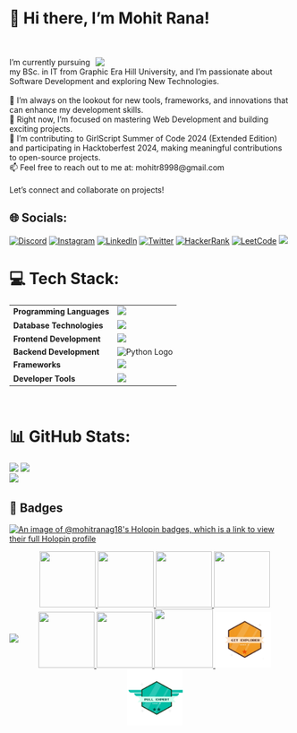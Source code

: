 # 👋 Hi there, I’m Mohit Rana!<br><br>
<img src="https://raw.githubusercontent.com/sanjay-kv/sanjay-kv/main/Assets/illustration.png" min-width="300px" max-width="300px" width="350px" align="right"> 
I’m currently pursuing my BSc. in IT from Graphic Era Hill University, and I’m passionate about Software Development and exploring New Technologies.<br><br>    👀 I’m always on the lookout for new tools, frameworks, and innovations that can enhance my development skills.<br>    🌱 Right now, I’m focused on mastering Web Development and building exciting projects.<br>    🤝 I’m contributing to GirlScript Summer of Code 2024 (Extended Edition) and participating in Hacktoberfest 2024, making meaningful contributions to open-source projects.<br>    📫 Feel free to reach out to me at: mohitr8998@gmail.com<br><br>Let’s connect and collaborate on projects!


## 🌐 Socials:
[![Discord](https://img.shields.io/badge/Discord-%237289DA.svg?logo=discord&logoColor=white)](https://discord.gg/https://discord.com/invite/bbq9KU8v) [![Instagram](https://img.shields.io/badge/Instagram-%23E4405F.svg?logo=Instagram&logoColor=white)](https://instagram.com/mohit.rana18) [![LinkedIn](https://img.shields.io/badge/LinkedIn-%230077B5.svg?logo=linkedin&logoColor=white)](https://linkedin.com/in/mohitrana18) [![Twitter](https://img.shields.io/badge/Twitter-%231DA1F2.svg?style=flat&logo=twitter&logoColor=white)](https://twitter.com/mohitrana178635)
 [![HackerRank](https://img.shields.io/badge/HackerRank-%234BCEB5.svg?logo=HackerRank&logoColor=white)](https://www.hackerrank.com/mohitr8998)
[![LeetCode](https://img.shields.io/badge/LeetCode-%23F9C24E.svg?logo=LeetCode&logoColor=white)](https://leetcode.com/mohitrana18)
 [![](https://visitcount.itsvg.in/api?id=mohitranag18&icon=0&color=8)](https://visitcount.itsvg.in)

# 💻 Tech Stack:
<table>
	<tr>
	<td><strong>Programming Languages</strong></td>
	<td><img height=40 src = "https://skillicons.dev/icons?i=cpp,c,java,python&theme=dark"></td>
</tr>
<tr>
	<td><strong>Database Technologies</strong></td>
	<td><img height=40 src = "https://skillicons.dev/icons?i=mysql,mongodb&theme=dark"></td>
</tr>
<tr>
	<td><strong>Frontend Development</strong></td>
	<td><img height=40 src = "https://skillicons.dev/icons?i=html,css,js,react" ></td>
</tr>
<tr>
    <td><strong>Backend Development</strong></td>
    <td>
        <img height="40" src="https://skillicons.dev/icons?i=django&theme=dark" alt="Python Logo">
    </td>
</tr>


<tr>
	<td><strong>Frameworks</strong></td>
	<td><img height=40 src = "https://skillicons.dev/icons?i=tailwind&theme=dark"></td>
</tr>

<tr>
	<td><strong>Developer Tools</strong></td>
	<td><img height=40 src = "https://skillicons.dev/icons?i=git,github,gitlab&theme=dark"></td>
</tr>

</table>
<br>

# 📊 GitHub Stats:
![](https://github-readme-stats.vercel.app/api?username=mohitranag18&theme=dark&hide_border=false&include_all_commits=true&count_private=false)
![](https://github-readme-streak-stats.herokuapp.com/?user=mohitranag18&theme=dark&hide_border=false)<br/>
![](https://github-readme-stats.vercel.app/api/top-langs/?username=mohitranag18&theme=dark&hide_border=false&include_all_commits=true&count_private=false&layout=compact)

## 🔰 Badges
[![An image of @mohitranag18's Holopin badges, which is a link to view their full Holopin profile](https://holopin.me/mohitranag18)](https://holopin.io/@mohitranag18)
<!-- Proudly created with GPRM ( https://gprm.itsvg.in ) -->
<div style='display: flex; align-items:center; gap: "10px";' align='center'>
<p>
  <img src="https://api.vaunt.dev/v1/github/entities/mohitranag18/achievements?format=svg&limit=3" width="450" />
</p>
<div style='display:flex; align-items:center; gap: 10px;' align='center'><a href="https://gssoc.girlscript.tech/leaderboard?year=<YEAR_BADGES>&username=mohitranag18">
<img src="https://raw.githubusercontent.com/GSSoC24/Postman-Challenge/main/docs/assets/Postman%20White.png" width="100px" height="100px" />
  <img src="https://raw.githubusercontent.com/GSSoC24/Postman-Challenge/main/docs/assets/1.png" width="100px" height="100px" />
  <img src="https://raw.githubusercontent.com/GSSoC24/Postman-Challenge/main/docs/assets/2.png" width="100px" height="100px" />
  <img src="https://raw.githubusercontent.com/GSSoC24/Postman-Challenge/main/docs/assets/3.png" width="100px" height="100px" />
  <img src="https://raw.githubusercontent.com/GSSoC24/Postman-Challenge/main/docs/assets/4.png" width="100px" height="100px" />
  <img src="https://raw.githubusercontent.com/GSSoC24/Postman-Challenge/main/docs/assets/5.png" width="100px" height="100px" />
  <img src="https://raw.githubusercontent.com/GSSoC24/Postman-Challenge/main/docs/assets/6.png" width="105px" height="105px" />
  <img src="https://raw.githubusercontent.com/GSSoC24/Contributor/refs/heads/main/assets/Git%20Explorer.png" width="100px" height="100px" />
  <img src="https://raw.githubusercontent.com/GSSoC24/Contributor/refs/heads/main/assets/Pull%20Expert.png" width="100px" height="100px" />
</div>

---
